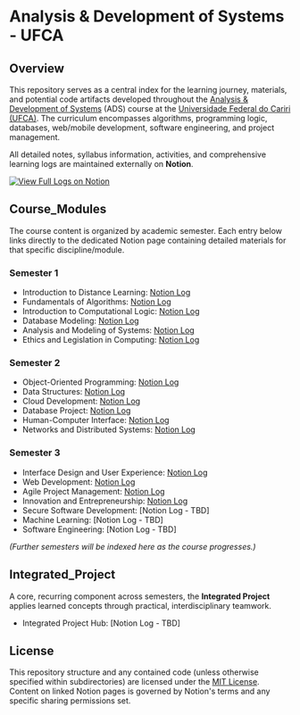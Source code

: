 # Analysis & Development of Systems - UFCA

## Overview

This repository serves as a central index for the learning journey, materials, and potential code artifacts developed throughout the [Analysis & Development of Systems](https://www.ufca.edu.br/cursos/graduacao/ads/) (ADS) course at the [Universidade Federal do Cariri (UFCA)](https://www.ufca.edu.br/). The curriculum encompasses algorithms, programming logic, databases, web/mobile development, software engineering, and project management.

All detailed notes, syllabus information, activities, and comprehensive learning logs are maintained externally on **Notion**.

<p align="left">
  <a target="_blank" href="https://sky-clock-04e.notion.site/Analysis-Development-of-Systems-1920cf47793880baad7fcff13d736b55?pvs=4"><img src="https://img.shields.io/badge/View%20Full%20Logs-Notion-%23000000?style=for-the-badge&logo=notion&logoColor=FFFFFF" alt="View Full Logs on Notion"></a>
  <!-- ^^^ Replace Notion link with the actual top-level Notion page for the ADS course ^^^ -->
</p>

## Course_Modules

The course content is organized by academic semester. Each entry below links directly to the dedicated Notion page containing detailed materials for that specific discipline/module.

### Semester 1
*   Introduction to Distance Learning: [Notion Log](https://sky-clock-04e.notion.site/Introduction-to-Distance-Learning-1c30cf47793880cdb174fe38c809ee6f?pvs=4)
*   Fundamentals of Algorithms: [Notion Log](https://sky-clock-04e.notion.site/Fundamentals-of-Algorithms-1c30cf47793880b6a207e850d052691f?pvs=4)
*   Introduction to Computational Logic: [Notion Log](https://sky-clock-04e.notion.site/Introduction-to-Computational-Logic-1c30cf47793880169b10dbe0c9715ef9?pvs=4)
*   Database Modeling: [Notion Log](https://sky-clock-04e.notion.site/Database-Modeling-1c30cf47793880c991fffda429a11d08?pvs=4)
*   Analysis and Modeling of Systems: [Notion Log](https://sky-clock-04e.notion.site/Analysis-and-Modeling-of-Systems-1c30cf477938803298fdeed53cc28aeb?pvs=4)
*   Ethics and Legislation in Computing: [Notion Log](https://sky-clock-04e.notion.site/Ethics-and-Legislation-in-Computing-1c30cf47793880d18251cee83e28b0fb?pvs=4)

### Semester 2
*   Object-Oriented Programming: [Notion Log](https://sky-clock-04e.notion.site/Object-Oriented-Programming-1c30cf47793880228ac6efbc52aff4c3?pvs=4)
*   Data Structures: [Notion Log](https://sky-clock-04e.notion.site/Data-Structures-1c30cf477938809199e8c2acc70101ec?pvs=4)
*   Cloud Development: [Notion Log](https://sky-clock-04e.notion.site/Cloud-Development-1c30cf47793880caa4b6e364cee4a781?pvs=4)
*   Database Project: [Notion Log](https://sky-clock-04e.notion.site/Database-Project-1c30cf47793880bfb1dcd7177f774d96?pvs=4)
*   Human-Computer Interface: [Notion Log](https://sky-clock-04e.notion.site/Human-Computer-Interface-1c30cf47793880fc8ae0d76e86211189?pvs=4)
*   Networks and Distributed Systems: [Notion Log](https://sky-clock-04e.notion.site/Networks-and-Distributed-Systems-1c30cf4779388007890bc25744c8b297?pvs=4)

### Semester 3
*   Interface Design and User Experience: [Notion Log](https://sky-clock-04e.notion.site/Interface-Design-and-User-Experience-1c30cf47793880959455c66ce44345ac?pvs=4)
*   Web Development: [Notion Log](https://sky-clock-04e.notion.site/Web-Development-1c30cf4779388034825ae19553a290dd?pvs=4)
*   Agile Project Management: [Notion Log](https://sky-clock-04e.notion.site/Agile-Project-Management-1c30cf477938807cbae8f8f12d529fda?pvs=4)
*   Innovation and Entrepreneurship: [Notion Log](https://sky-clock-04e.notion.site/Innovation-and-Entrepreneurship-1c30cf47793880f98491f74ad628c040?pvs=4)
*   Secure Software Development: [Notion Log - TBD]
*   Machine Learning: [Notion Log - TBD]
*   Software Engineering: [Notion Log - TBD]

*(Further semesters will be indexed here as the course progresses.)*

## Integrated_Project

A core, recurring component across semesters, the **Integrated Project** applies learned concepts through practical, interdisciplinary teamwork.

*   Integrated Project Hub: [Notion Log - TBD]

## License

This repository structure and any contained code (unless otherwise specified within subdirectories) are licensed under the [MIT License](https://choosealicense.com/licenses/mit/). Content on linked Notion pages is governed by Notion's terms and any specific sharing permissions set.

